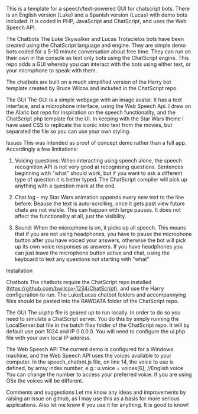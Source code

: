 This is a template for a speech/text-powered GUI for chatscript bots. There is an English version (Luke) and a Spanish version (Lucas) with demo bots included. It is coded in PHP, JavaScript and ChatScript, and uses the Web Speech API.

The Chatbots
The Luke Skywalker and Lucas Trotacielos bots have been created using the ChatScript language and engine. They are simple demo bots coded for a 5-10 minute conversation about free time. They can run on their own in the console as text only bots using the ChatScript engine. This repo adds a GUI whereby you can interact with the bots using either text, or your microphone to speak with them.

The chatbots are built on a much simplified version of the Harry bot template created by Bruce Wilcox and included in the ChatScript repo. 


The GUI
The GUI is a simple webpage with an image avatar. It has a text interface, and a microphone interface, using the Web Speech Api. I drew on the Alaric bot repo for inspiration on the speech functionality, and the ChatScript php template for the UI. In keeping with the Star Wars theme I have used CSS to replicate the iconic intro text from the movies, but separated the file so you can use your own styling.

Issues
This was intended as proof of concept demo rather than a full app. Accordingly a few limitations: 
1) Voicing questions: When interacting using speech alone, the speech recognition API is not very good at recognising questions. Sentences beginning with "what" should work, but if you want to ask a different type of question it is better typed. The ChatScript compiler will pick up anything with a question mark at the end.

2) Chat log - my Star Wars animation appends every new text to the line before. Beause the text is auto-scrolling, once it gets past view future chats are not visible. This can happen with large pauses. It does not affect the functionality at all, just the visibility.

3) Sound: When the microphone is on, it picks up all speech. This means that if you are not using headphones, you have to pause the microphone button after you have voiced your answers, otherwise the bot will pick up its own voice responses as answers. If you have headphones you can just leave the microphone button active and chat, using the keyboard to text any questions not starting with "what"


Installation

Chatbots
The chatbots require the ChatScript repo installed (https://github.com/bwilcox-1234/ChatScript), and use the Harry configuration to run. The Luke/Lucas chatbot folders and accompannying files should be pasted into the RAWDATA folder of the ChatScript repo.

The GUI
The ui.php file is geared up to run locally. In order to do so you need to simulate a ChatScript server. You do this by simply running the LocalServer.bat file in the batch files folder of the ChatScript repo. It will by default use port 1024 and IP 0.0.0.0. You will need to configure the ui.php file with your own local IP address.

The Web Speech API
The current demo is configured for a Windows machine, and the Web Speech API uses the voices available to your computer. In the speech_chatbot.js file, on line 14, the voice to use is defined, by array index number, e.g.:
  u.voice = voices[6]; //English voice
You can change the number to access your preferred voice. If you are using OSx the voices will be different.

Comments and suggestions
Let me know any ideas and improvements by raising an issue on github, as I may use this as a basis for more serious applications. Also let me know if you use it for anything. It is good to know!

